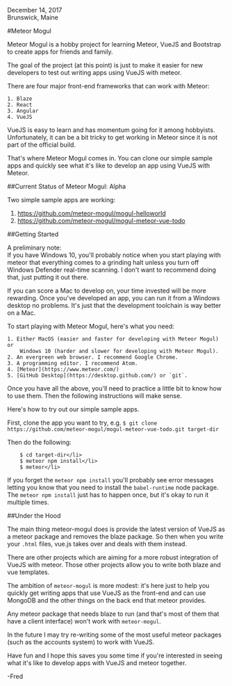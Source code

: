 December 14, 2017\
Brunswick, Maine

#Meteor Mogul

Meteor Mogul is a hobby project for learning Meteor, VueJS and Bootstrap to create apps for friends and family.

The goal of the project (at this point) is just to make it easier for new developers to test out writing apps using VueJS with meteor.

There are four major front-end frameworks that can work with Meteor:

    1. Blaze
    2. React
    3. Angular
    4. VueJS

VueJS is easy to learn and has momentum going for it among hobbyists.  Unfortunately, it can be a bit tricky to get working in Meteor since it is not part of the official build.

That's where Meteor Mogul comes in.  You can clone our simple sample apps and quickly see what it's like to develop an app using VueJS with Meteor.

##Current Status of Meteor Mogul: Alpha

Two simple sample apps are working:

  <ol>
    <li><a href="https://github.com/meteor-mogul/mogul-helloworld">https://github.com/meteor-mogul/mogul-helloworld</a></li>
    <li><a href="https://github.com/meteor-mogul/mogul-meteor-vue-todo">https://github.com/meteor-mogul/mogul-meteor-vue-todo</a></li>
  </ol>

##Getting Started

A preliminary note:\
     If you have Windows 10, you'll probably notice when you start playing
     with meteor that everything comes to a grinding halt unless you turn off
     Windows Defender real-time scanning.  I don't want to recommend doing that,
     just putting it out there.

If you can score a Mac to develop on, your time invested will be more rewarding.  Once you've developed an app, you can run it from a Windows desktop no problems.  It's just that the development toolchain is way better on a Mac.

To start playing with Meteor Mogul, here's what you need:

    1. Either MacOS (easier and faster for developing with Meteor Mogul) or
        Windows 10 (harder and slower for developing with Meteor Mogul).
    2. An evergreen web browser. I recommend Google Chrome.
    3. A programming editor. I recommend Atom.
    4. [Meteor](https://www.meteor.com/)
    5. [GitHub Desktop](https://desktop.github.com/) or `git`.

Once you have all the above, you'll need to practice a little bit to know how to use them.  Then the following instructions will make sense.

Here's how to try out our simple sample apps.

First, clone the app you want to try, e.g. `$ git clone https://github.com/meteor-mogul/mogul-meteor-vue-todo.git target-dir`

Then do the following:

```
    $ cd target-dir</li>
    $ meteor npm install</li>
    $ meteor</li>
```

If you forget the `meteor npm install` you'll probably see error messages letting you know that you need to install the `babel-runtime` node package.  The `meteor npm install` just has to happen once, but it's okay to run it multiple times.

##Under the Hood

The main thing meteor-mogul does is provide the latest version of VueJS as a meteor package and removes the blaze package.  So then when you write your `.html` files, vue.js takes over and deals with them instead.</p>

There are other projects which are aiming for a more robust integration of VueJS with meteor.  Those other projects allow you to write both blaze and vue templates.

The ambition of `meteor-mogul` is more modest: it's here just to help you quickly get writing apps that use VueJS as the front-end and can use MongoDB and the other things on the back end that meteor provides.

Any meteor package that needs blaze to run (and that's most of them that have a client interface) won't work with `meteor-mogul`.

In the future I may try re-writing some of the most useful meteor packages (such as the accounts system) to work with VueJS.

Have fun and I hope this saves you some time if you're interested in seeing what it's like to develop apps with VueJS and meteor together.

\-Fred
